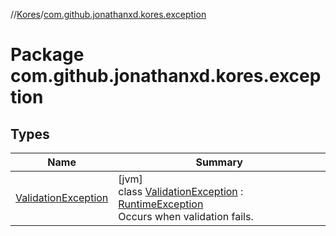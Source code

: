 //[Kores](../../index.md)/[com.github.jonathanxd.kores.exception](index.md)

# Package com.github.jonathanxd.kores.exception

## Types

| Name | Summary |
|---|---|
| [ValidationException](-validation-exception/index.md) | [jvm]<br>class [ValidationException](-validation-exception/index.md) : [RuntimeException](https://docs.oracle.com/javase/8/docs/api/java/lang/RuntimeException.html)<br>Occurs when validation fails. |
